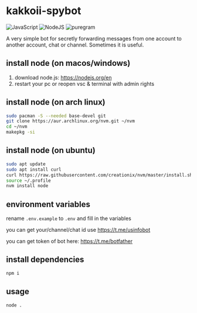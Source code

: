 # kakkoii-spybot

![JavaScript](https://img.shields.io/badge/javascript-%23323330.svg?style=for-the-badge&logo=javascript&logoColor=%23F7DF1E)
![NodeJS](https://img.shields.io/badge/node.js-6DA55F?style=for-the-badge&logo=node.js&logoColor=white)
![puregram](https://img.shields.io/badge/puregram-2693d8?style=for-the-badge)

A very simple bot for secretly forwarding messages from one account
to another account, chat or channel. Sometimes it is useful.

## install node (on macos/windows)

1. download node.js: https://nodejs.org/en
2. restart your pc or reopen vsc & terminal with admin rights

## install node (on arch linux)

```bash
sudo pacman -S --needed base-devel git
git clone https://aur.archlinux.org/nvm.git ~/nvm
cd ~/nvm
makepkg -si
```

## install node (on ubuntu)

```bash
sudo apt update
sudo apt install curl
curl https://raw.githubusercontent.com/creationix/nvm/master/install.sh | bash
source ~/.profile
nvm install node
```

## environment variables

rename `.env.example` to `.env` and fill in the variables

you can get your/channel/chat id use https://t.me/usinfobot

you can get token of bot here: https://t.me/botfather

## install dependencies

```bash
npm i
```

## usage

```bash
node .
```
